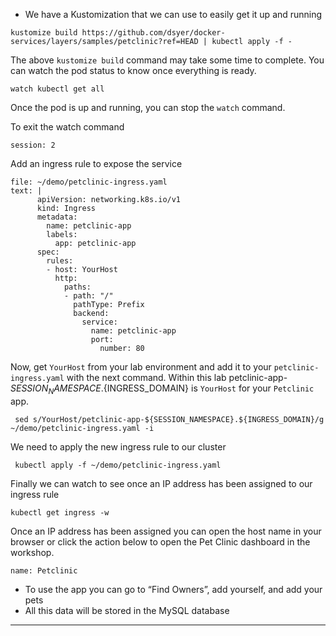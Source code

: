 

*   We have a Kustomization that we can use to easily get it up and running

```execute-1
kustomize build https://github.com/dsyer/docker-services/layers/samples/petclinic?ref=HEAD | kubectl apply -f -
```

The above `kustomize build` command may take some time to complete.  You can watch the pod status to know once everything is ready.

```execute-2
watch kubectl get all
```

Once the pod is up and running, you can stop the `watch` command.

To exit the watch command
```terminal:interrupt
session: 2
```

Add an ingress rule to expose the service

```editor:append-lines-to-file
file: ~/demo/petclinic-ingress.yaml
text: |
      apiVersion: networking.k8s.io/v1
      kind: Ingress
      metadata:
        name: petclinic-app
        labels:
          app: petclinic-app
      spec:
        rules:
        - host: YourHost
          http:
            paths:
            - path: "/"
              pathType: Prefix
              backend:
                service:
                  name: petclinic-app
                  port: 
                    number: 80
```

Now, get `YourHost` from your lab environment and add it to your `petclinic-ingress.yaml` with the next command. Within this lab petclinic-app-${SESSION_NAMESPACE}.${INGRESS_DOMAIN} is `YourHost` for your `Petclinic` app.

```execute-1
 sed s/YourHost/petclinic-app-${SESSION_NAMESPACE}.${INGRESS_DOMAIN}/g ~/demo/petclinic-ingress.yaml -i
```

We need to apply the new ingress rule to our cluster

```execute-1
 kubectl apply -f ~/demo/petclinic-ingress.yaml
```

Finally we can watch to see once an IP address has been assigned to our ingress rule

```execute-1
kubectl get ingress -w
```

Once an IP address has been assigned you can open the host name in your browser or click the action below to open the Pet Clinic dashboard in the workshop.

```dashboard:open-dashboard
name: Petclinic
```

*   To use the app you can go to “Find Owners”, add yourself, and add your pets
*   All this data will be stored in the MySQL database



---
